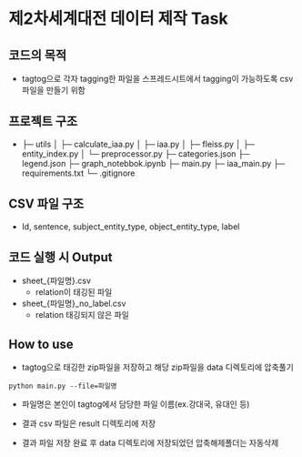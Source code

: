 # 제2차세계대전 데이터 제작 Task

## 코드의 목적
- tagtog으로 각자 tagging한 파일을 스프레드시트에서 tagging이 가능하도록 csv파일을 만들기 위함

## 프로젝트 구조
- 
    ├─ utils
    │  ├─ calculate_iaa.py
    │  ├─ iaa.py
    │  ├─ fleiss.py
    │  ├─ entity_index.py
    │  └─ preprocessor.py
    ├─ categories.json
    ├─ legend.json
    ├─ graph_notebbok.ipynb
    ├─ main.py
    ├─ iaa_main.py
    ├─ requirements.txt
    └─ .gitignore

## CSV 파일 구조
- Id, sentence, subject_entity_type, object_entity_type, label

## 코드 실행 시 Output
- sheet_{파일명}.csv
  - relation이 태깅된 파일
- sheet_{파일명}_no_label.csv
  - relation 태깅되지 않은 파일

## How to use
- tagtog으로 태깅한 zip파일을 저장하고 해당 zip파일을 data 디렉토리에 압축풀기
  
```shell
python main.py --file=파일명
```

- 파일명은 본인이 tagtog에서 담당한 파일 이름(ex.강대국, 유대인 등)

- 결과 csv 파일은 result 디렉토리에 저장

- 결과 파일 저장 완료 후 data 디렉토리에 저장되었던 압축해제폴더는 자동삭제
